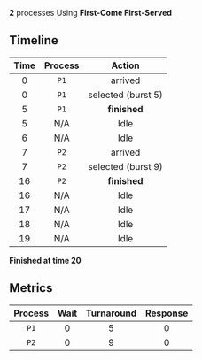 **2** processes
Using **First-Come First-Served**

## Timeline
| **Time** | **Process** | **Action** |
|:-:|:-:|:-:|
|   0 | `P1` | arrived |
|   0 | `P1` | selected (burst   5) |
|   5 | `P1` | **finished** |
|   5 | N/A | Idle |
|   6 | N/A | Idle |
|   7 | `P2` | arrived |
|   7 | `P2` | selected (burst   9) |
|  16 | `P2` | **finished** |
|  16 | N/A | Idle |
|  17 | N/A | Idle |
|  18 | N/A | Idle |
|  19 | N/A | Idle |

**Finished at time 20**

## Metrics
| **Process** | **Wait** | **Turnaround** | **Response** |
|:-:|:-:|:-:|:-:|
| `P1` |   0 |   5 |   0 |
| `P2` |   0 |   9 |   0 |


